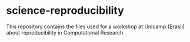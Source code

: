 # science-reproducibility
This repository contains the files used for a workshop at Unicamp (Brasil) about reproducibility in Computational Research

